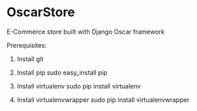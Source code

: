 # OscarStore
E-Commerce store built with Django Oscar framework

Prerequisites:
1) Install git
2) Install pip
    sudo easy_install pip
    
3) Install virtualenv
    sudo pip install virtualenv
    
4) Install virtualenvwrapper
    sudo pip install virtualenvwrapper
    

